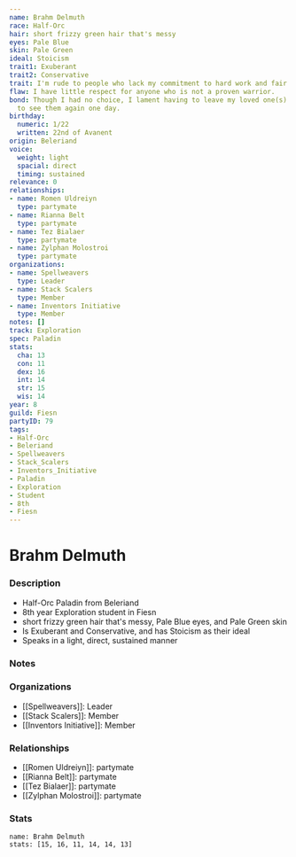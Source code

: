 ```yaml
---
name: Brahm Delmuth
race: Half-Orc
hair: short frizzy green hair that's messy
eyes: Pale Blue
skin: Pale Green
ideal: Stoicism
trait1: Exuberant
trait2: Conservative
trait: I'm rude to people who lack my commitment to hard work and fair play.
flaw: I have little respect for anyone who is not a proven warrior.
bond: Though I had no choice, I lament having to leave my loved one(s) behind. I hope
  to see them again one day.
birthday:
  numeric: 1/22
  written: 22nd of Avanent
origin: Beleriand
voice:
  weight: light
  spacial: direct
  timing: sustained
relevance: 0
relationships:
- name: Romen Uldreiyn
  type: partymate
- name: Rianna Belt
  type: partymate
- name: Tez Bialaer
  type: partymate
- name: Zylphan Molostroi
  type: partymate
organizations:
- name: Spellweavers
  type: Leader
- name: Stack Scalers
  type: Member
- name: Inventors Initiative
  type: Member
notes: []
track: Exploration
spec: Paladin
stats:
  cha: 13
  con: 11
  dex: 16
  int: 14
  str: 15
  wis: 14
year: 8
guild: Fiesn
partyID: 79
tags:
- Half-Orc
- Beleriand
- Spellweavers
- Stack_Scalers
- Inventors_Initiative
- Paladin
- Exploration
- Student
- 8th
- Fiesn
---
```

# Brahm Delmuth
### Description
- Half-Orc Paladin from Beleriand
- 8th year Exploration student in Fiesn
- short frizzy green hair that's messy, Pale Blue eyes, and Pale Green skin
- Is Exuberant and Conservative, and has Stoicism as their ideal
- Speaks in a light, direct, sustained manner

### Notes

### Organizations
- [[Spellweavers]]: Leader
- [[Stack Scalers]]: Member
- [[Inventors Initiative]]: Member

### Relationships
- [[Romen Uldreiyn]]: partymate
- [[Rianna Belt]]: partymate
- [[Tez Bialaer]]: partymate
- [[Zylphan Molostroi]]: partymate

### Stats
```statblock
name: Brahm Delmuth
stats: [15, 16, 11, 14, 14, 13]
```